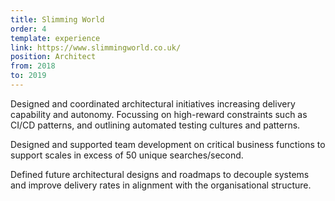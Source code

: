 ```yaml
---
title: Slimming World
order: 4
template: experience
link: https://www.slimmingworld.co.uk/
position: Architect
from: 2018
to: 2019
---
```


Designed and coordinated architectural initiatives increasing delivery capability and autonomy. Focussing on high-reward constraints such as CI/CD patterns, and outlining automated testing cultures and patterns.

Designed and supported team development on critical business functions to support scales in excess of 50 unique searches/second.

Defined future architectural designs and roadmaps to decouple systems and improve delivery rates in alignment with the organisational structure.

